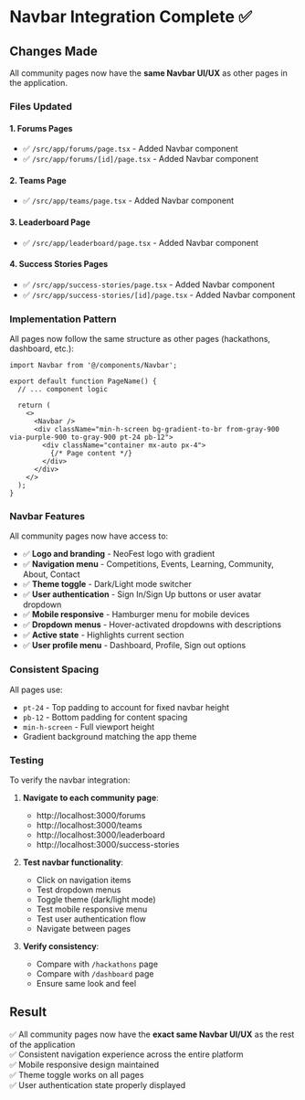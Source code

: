 # Navbar Integration Complete ✅

## Changes Made

All community pages now have the **same Navbar UI/UX** as other pages in the application.

### **Files Updated**

#### 1. **Forums Pages**
- ✅ `/src/app/forums/page.tsx` - Added Navbar component
- ✅ `/src/app/forums/[id]/page.tsx` - Added Navbar component

#### 2. **Teams Page**
- ✅ `/src/app/teams/page.tsx` - Added Navbar component

#### 3. **Leaderboard Page**
- ✅ `/src/app/leaderboard/page.tsx` - Added Navbar component

#### 4. **Success Stories Pages**
- ✅ `/src/app/success-stories/page.tsx` - Added Navbar component
- ✅ `/src/app/success-stories/[id]/page.tsx` - Added Navbar component

### **Implementation Pattern**

All pages now follow the same structure as other pages (hackathons, dashboard, etc.):

```tsx
import Navbar from '@/components/Navbar';

export default function PageName() {
  // ... component logic

  return (
    <>
      <Navbar />
      <div className="min-h-screen bg-gradient-to-br from-gray-900 via-purple-900 to-gray-900 pt-24 pb-12">
        <div className="container mx-auto px-4">
          {/* Page content */}
        </div>
      </div>
    </>
  );
}
```

### **Navbar Features**

All community pages now have access to:
- ✅ **Logo and branding** - NeoFest logo with gradient
- ✅ **Navigation menu** - Competitions, Events, Learning, Community, About, Contact
- ✅ **Theme toggle** - Dark/Light mode switcher
- ✅ **User authentication** - Sign In/Sign Up buttons or user avatar dropdown
- ✅ **Mobile responsive** - Hamburger menu for mobile devices
- ✅ **Dropdown menus** - Hover-activated dropdowns with descriptions
- ✅ **Active state** - Highlights current section
- ✅ **User profile menu** - Dashboard, Profile, Sign out options

### **Consistent Spacing**

All pages use:
- `pt-24` - Top padding to account for fixed navbar height
- `pb-12` - Bottom padding for content spacing
- `min-h-screen` - Full viewport height
- Gradient background matching the app theme

### **Testing**

To verify the navbar integration:

1. **Navigate to each community page**:
   - http://localhost:3000/forums
   - http://localhost:3000/teams
   - http://localhost:3000/leaderboard
   - http://localhost:3000/success-stories

2. **Test navbar functionality**:
   - Click on navigation items
   - Test dropdown menus
   - Toggle theme (dark/light mode)
   - Test mobile responsive menu
   - Test user authentication flow
   - Navigate between pages

3. **Verify consistency**:
   - Compare with `/hackathons` page
   - Compare with `/dashboard` page
   - Ensure same look and feel

## Result

✅ All community pages now have the **exact same Navbar UI/UX** as the rest of the application  
✅ Consistent navigation experience across the entire platform  
✅ Mobile responsive design maintained  
✅ Theme toggle works on all pages  
✅ User authentication state properly displayed  
